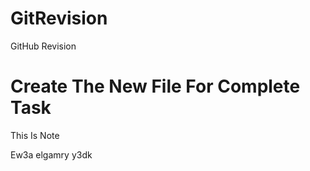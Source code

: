 # GitRevision
GitHub Revision
<h1>Create The New File For Complete Task</h1>


This Is Note

Ew3a elgamry y3dk
